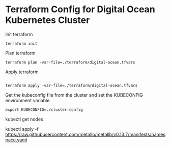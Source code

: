 # Terraform Config for Digital Ocean Kubernetes Cluster
Init terraform
```shell
terraform init
```
Plan terraform
```shell
terraform plan -var-file=./terraform/digital-ocean.tfvars
```

Apply terraform
```shell

terraform apply -var-file=./terraform/digital-ocean.tfvars
```

Get the kubeconfig file from the cluster and set the KUBECONFIG environment variable
```shell
export KUBECONFIG=./cluster-config
```
kubectl get nodes

kubectl apply -f https://raw.githubusercontent.com/metallb/metallb/v0.13.7/manifests/namespace.yaml





